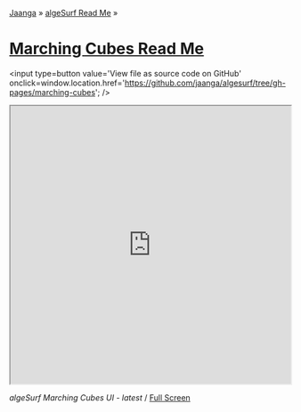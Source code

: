 [Jaanga]( http://jaanga.github.io/ ) &raquo; [algeSurf Read Me]( http://jaanga.github.io/algesurf/ ) &raquo;  

[Marching Cubes Read Me]( http://jaanga.github.io/algesurf/marching-cubes/ )
===

<span style=display:none; >[View as web page]( http://jaanga.github.io/algesurf/marching-cubes/ "View file as a web page." ) </span>
<input type=button value='View file as source code on GitHub' onclick=window.location.href='https://github.com/jaanga/algesurf/tree/gh-pages/marching-cubes'; />

<iframe src="http://jaanga.github.io/algesurf/marching-cubes/latest/" width=100% height=500px class='overview' ></iframe>

_algeSurf Marching Cubes UI - latest_ / [Full Screen]( http://jaanga.github.io/algesurf/marching-cubes/latest/ )

